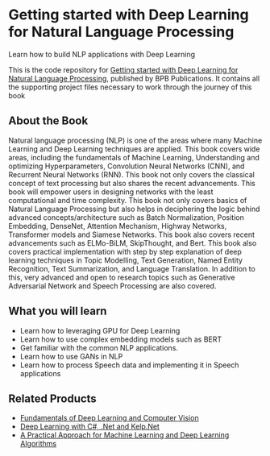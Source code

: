 # Getting started with Deep Learning for Natural Language Processing

Learn how to build NLP applications with Deep Learning

This is the code repository for [Getting started with Deep Learning for Natural Language Processing](https://bpbonline.com/products/getting-started-with-deep-learning-for-natural-language-processing?_pos=1&_sid=8b18dc6e3&_ss=r), published by BPB Publications. It contains all the supporting project files necessary to work through the journey of this book

## About the Book
Natural language processing (NLP) is one of the areas where many Machine Learning and Deep Learning techniques are applied.
This book covers wide areas, including the fundamentals of Machine Learning, Understanding and optimizing Hyperparameters, Convolution Neural Networks (CNN), and Recurrent Neural Networks (RNN). This book not only covers the classical concept of text processing but also shares the recent advancements. This book will empower users in designing networks with the least computational and time complexity. This book not only covers basics of Natural Language Processing but also helps in deciphering the logic behind advanced concepts/architecture such as Batch Normalization, Position Embedding, DenseNet, Attention Mechanism, Highway Networks, Transformer models and Siamese Networks. This book also covers recent advancements such as ELMo-BiLM, SkipThought, and Bert. This book also covers practical implementation with step by step explanation of deep learning techniques in Topic Modelling, Text Generation, Named Entity Recognition, Text Summarization, and Language Translation. In addition to this, very advanced and open to research topics such as Generative Adversarial Network and Speech Processing are also covered.

## What you will learn
* Learn how to leveraging GPU for Deep Learning
* Learn how to use complex embedding models such as BERT
* Get familiar with the common NLP applications.
* Learn how to use GANs in NLP
* Learn how to process Speech data and implementing it in Speech applications

## Related Products

* [Fundamentals of Deep Learning and Computer Vision](https://bpbonline.com/products/deep-learning-and-computer-vision-book-ebook?_pos=3&_sid=2799ba0be&_ss=r)
* [Deep Learning with C#, .Net and Kelp.Net](https://bpbonline.com/products/deep-learning-with-c-net-and-kelp-net-book-ebook-online?_pos=4&_sid=2799ba0be&_ss=r)
* [A Practical Approach for Machine Learning and Deep Learning Algorithms](https://bpbonline.com/products/machine-learning-and-deep-learning-algorithms-book-ebook?_pos=1&_sid=2799ba0be&_ss=r)
